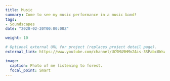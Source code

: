 ```yaml
---
title: Music
summary: Come to see my music performance in a music band!
tags:
- Soundscapes
date: "2020-02-20T00:00:00Z"

weight: 10

# Optional external URL for project (replaces project detail page).
external_link: https://www.youtube.com/channel/UC9M49HMn2Ais-3SPabc0Wsw

image:
  caption: Photo of me listening to forest.
  focal_point: Smart
---
```

